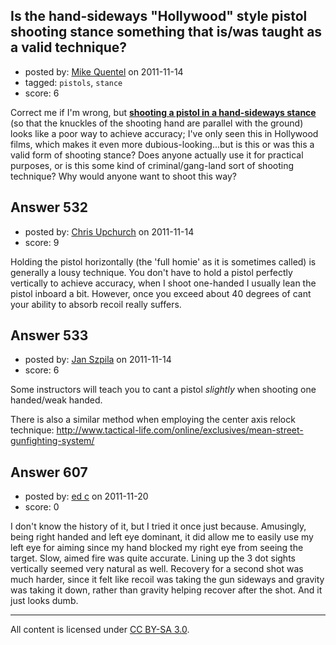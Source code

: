 ## Is the hand-sideways "Hollywood" style pistol shooting stance something that is/was taught as a valid technique?

- posted by: [Mike Quentel](https://stackexchange.com/users/-1/164-mike-quentel) on 2011-11-14
- tagged: `pistols`, `stance`
- score: 6

Correct me if I'm wrong, but [**shooting a pistol in a hand-sideways stance**][1] (so that the knuckles of the shooting hand are parallel with the ground) looks like a poor way to achieve accuracy; I've only seen this in Hollywood films, which makes it even more dubious-looking...but is this or was this a valid form of shooting stance? Does anyone actually use it for practical purposes, or is this some kind of criminal/gang-land sort of shooting technique? Why would anyone want to shoot this way?


  [1]: http://1.bp.blogspot.com/-sAFI0tyTwFI/TfBNd-_OljI/AAAAAAAAAKY/0GHbzma6Eok/s1600/thug_sideways_pistol_aim.jpg


## Answer 532

- posted by: [Chris Upchurch](https://stackexchange.com/users/-1/79-chris-upchurch) on 2011-11-14
- score: 9

Holding the pistol horizontally (the 'full homie' as it is sometimes called) is generally a lousy technique.  You don't have to hold a pistol perfectly vertically to achieve accuracy, when I shoot one-handed I usually lean the pistol inboard a bit.  However, once you exceed about 40 degrees of cant your ability to absorb recoil really suffers.  


## Answer 533

- posted by: [Jan Szpila](https://stackexchange.com/users/-1/60-jan-szpila) on 2011-11-14
- score: 6

Some instructors will teach you to cant a pistol *slightly* when shooting one handed/weak handed.

There is also a similar method when employing the center axis relock technique:
http://www.tactical-life.com/online/exclusives/mean-street-gunfighting-system/ 


## Answer 607

- posted by: [ed c](https://stackexchange.com/users/-1/261-ed-c) on 2011-11-20
- score: 0

I don't know the history of it, but I tried it once just because.  Amusingly, being right handed and left eye dominant, it did allow me to easily use my left eye for aiming since my hand blocked my right eye from seeing the target.  Slow, aimed fire was quite accurate.  Lining up the 3 dot sights vertically seemed very natural as well. Recovery for a second shot was much harder, since it felt like recoil was taking the gun sideways and gravity was taking it down, rather than gravity helping recover after the shot.  And it just looks dumb.



---

All content is licensed under [CC BY-SA 3.0](https://creativecommons.org/licenses/by-sa/3.0/).
